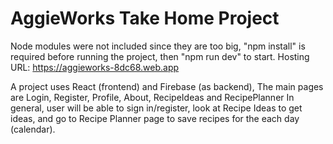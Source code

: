 # AggieWorks Take Home Project
Node modules were not included since they are too big, "npm install" is required before running the project, then "npm run dev" to start.
Hosting URL: https://aggieworks-8dc68.web.app

A project uses React (frontend) and Firebase (as backend), The main pages are Login, Register, Profile, About, RecipeIdeas and RecipePlanner
In general, user will be able to sign in/register, look at  Recipe Ideas to get ideas, and go to Recipe Planner page to save recipes for the each day (calendar).
